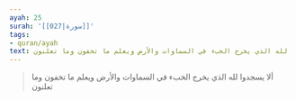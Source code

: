 ```yaml
---
ayah: 25
surah: '[[027|سورة]]'
tags:
- quran/ayah
text: ألا يسجدوا لله الذي يخرج الخبء في السماوات والأرض ويعلم ما تخفون وما تعلنون
---
```

> ألا يسجدوا لله الذي يخرج الخبء في السماوات والأرض ويعلم ما تخفون وما تعلنون
